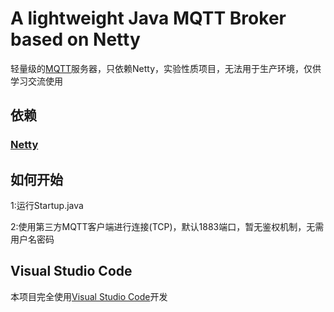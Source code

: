 # A lightweight Java MQTT Broker based on Netty
轻量级的[MQTT](http://www.mqtt.org/)服务器，只依赖Netty，实验性质项目，无法用于生产环境，仅供学习交流使用
## 依赖
### [Netty](https://github.com/netty/netty)
## 如何开始
1:运行Startup.java

2:使用第三方MQTT客户端进行连接(TCP)，默认1883端口，暂无鉴权机制，无需用户名密码

## Visual Studio Code
本项目完全使用[Visual Studio Code](https://github.com/Microsoft/vscode)开发 

